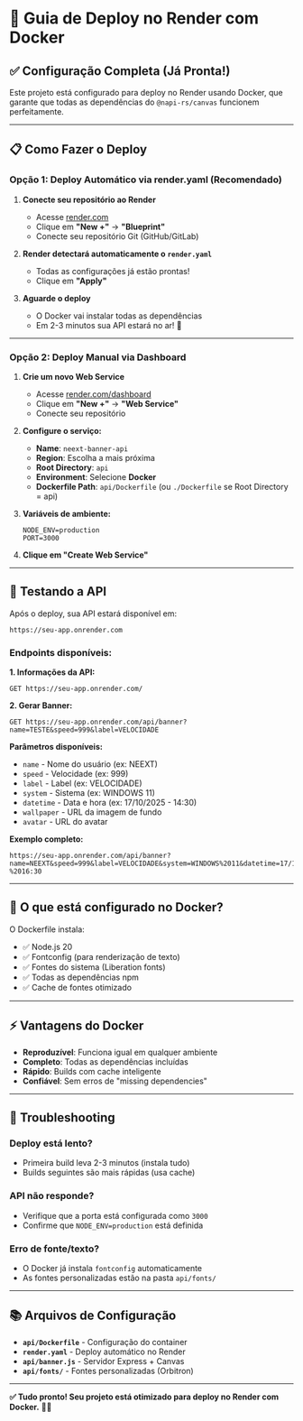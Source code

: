 # 🚀 Guia de Deploy no Render com Docker

## ✅ Configuração Completa (Já Pronta!)

Este projeto está configurado para deploy no Render usando Docker, que garante que todas as dependências do `@napi-rs/canvas` funcionem perfeitamente.

---

## 📋 Como Fazer o Deploy

### **Opção 1: Deploy Automático via render.yaml (Recomendado)**

1. **Conecte seu repositório ao Render**
   - Acesse [render.com](https://render.com)
   - Clique em **"New +"** → **"Blueprint"**
   - Conecte seu repositório Git (GitHub/GitLab)

2. **Render detectará automaticamente o `render.yaml`**
   - Todas as configurações já estão prontas!
   - Clique em **"Apply"**

3. **Aguarde o deploy**
   - O Docker vai instalar todas as dependências
   - Em 2-3 minutos sua API estará no ar! 🎉

---

### **Opção 2: Deploy Manual via Dashboard**

1. **Crie um novo Web Service**
   - Acesse [render.com/dashboard](https://dashboard.render.com)
   - Clique em **"New +"** → **"Web Service"**
   - Conecte seu repositório

2. **Configure o serviço:**
   - **Name**: `neext-banner-api`
   - **Region**: Escolha a mais próxima
   - **Root Directory**: `api`
   - **Environment**: Selecione **Docker**
   - **Dockerfile Path**: `api/Dockerfile` (ou `./Dockerfile` se Root Directory = api)

3. **Variáveis de ambiente:**
   ```
   NODE_ENV=production
   PORT=3000
   ```

4. **Clique em "Create Web Service"**

---

## 🎯 Testando a API

Após o deploy, sua API estará disponível em:
```
https://seu-app.onrender.com
```

### **Endpoints disponíveis:**

**1. Informações da API:**
```
GET https://seu-app.onrender.com/
```

**2. Gerar Banner:**
```
GET https://seu-app.onrender.com/api/banner?name=TESTE&speed=999&label=VELOCIDADE
```

**Parâmetros disponíveis:**
- `name` - Nome do usuário (ex: NEEXT)
- `speed` - Velocidade (ex: 999)
- `label` - Label (ex: VELOCIDADE)
- `system` - Sistema (ex: WINDOWS 11)
- `datetime` - Data e hora (ex: 17/10/2025 - 14:30)
- `wallpaper` - URL da imagem de fundo
- `avatar` - URL do avatar

**Exemplo completo:**
```
https://seu-app.onrender.com/api/banner?name=NEEXT&speed=999&label=VELOCIDADE&system=WINDOWS%2011&datetime=17/10/2025%20-%2016:30
```

---

## 🔧 O que está configurado no Docker?

O Dockerfile instala:
- ✅ Node.js 20
- ✅ Fontconfig (para renderização de texto)
- ✅ Fontes do sistema (Liberation fonts)
- ✅ Todas as dependências npm
- ✅ Cache de fontes otimizado

---

## ⚡ Vantagens do Docker

- **Reproduzível**: Funciona igual em qualquer ambiente
- **Completo**: Todas as dependências incluídas
- **Rápido**: Builds com cache inteligente
- **Confiável**: Sem erros de "missing dependencies"

---

## 🐛 Troubleshooting

### Deploy está lento?
- Primeira build leva 2-3 minutos (instala tudo)
- Builds seguintes são mais rápidas (usa cache)

### API não responde?
- Verifique que a porta está configurada como `3000`
- Confirme que `NODE_ENV=production` está definida

### Erro de fonte/texto?
- O Docker já instala `fontconfig` automaticamente
- As fontes personalizadas estão na pasta `api/fonts/`

---

## 📚 Arquivos de Configuração

- **`api/Dockerfile`** - Configuração do container
- **`render.yaml`** - Deploy automático no Render
- **`api/banner.js`** - Servidor Express + Canvas
- **`api/fonts/`** - Fontes personalizadas (Orbitron)

---

**✅ Tudo pronto! Seu projeto está otimizado para deploy no Render com Docker.** 🎨🚀

